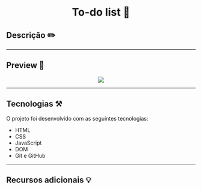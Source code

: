 <h1 align="center"> To-do list 📃 </h1>

## Descrição ✏️

<p align="justify">

</p>

<hr>

## Preview 🔎

<p align="center">
  <img src="./assets/.png">
<p>

<hr>

## Tecnologias ⚒️

O projeto foi desenvolvido com as seguintes tecnologias:

- HTML
- CSS
- JavaScript
- DOM
- Git e GitHub

<hr>

## Recursos adicionais 💡

<p align="justify">

</p>